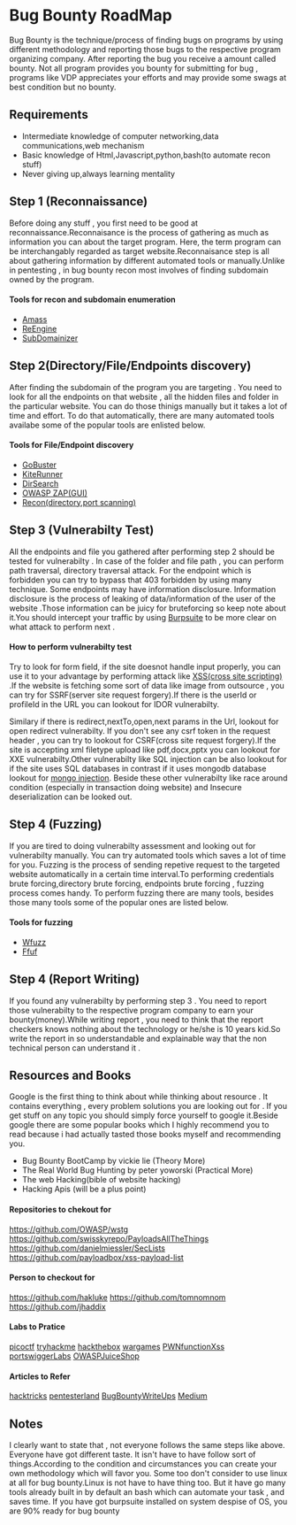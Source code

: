 # Bug Bounty RoadMap

Bug Bounty is the technique/process of finding bugs on programs by using different methodology and reporting those bugs to the respective program organizing company. After reporting the bug you receive a amount called bounty. Not all program provides you bounty for submitting for bug , programs like VDP appreciates your efforts and may provide some swags at best condition but no bounty.

## Requirements

- Intermediate knowledge of computer networking,data communications,web mechanism
- Basic knowledge of Html,Javascript,python,bash(to automate recon stuff)
- Never giving up,always learning mentality

## Step 1 (Reconnaissance)

Before doing any stuff , you first need to be good at reconnaissance.Reconnaisance is the process of gathering as much as information you can about the target program. Here, the term program can be interchangably regarded as target website.Reconnaisance step is all about gathering information by different automated tools or manually.Unlike in pentesting , in bug bounty recon most involves of finding subdomain owned by the program.

#### Tools for recon and subdomain enumeration

- [Amass](https://github.com/OWASP/Amass) 
- [ReEngine](https://github.com/yogeshojha/rengine) 
- [SubDomainizer](https://github.com/nsonaniya2010/SubDomainizer)

## Step 2(Directory/File/Endpoints discovery)

After finding the subdomain of the program you are targeting . You need to look for all the endpoints on that website , all the hidden files and folder in the particular website. You can do those thinigs manually but it takes a lot of time and effort. To do that automatically, there are many automated tools availabe some of the popular tools are enlisted below.

#### Tools for File/Endpoint discovery

- [GoBuster](https://github.com/OJ/gobuster) 
- [KiteRunner](https://github.com/assetnote/kiterunner) 
- [DirSearch](https://github.com/maurosoria/dirsearch) 
- [OWASP ZAP(GUI)](https://owasp.org/www-project-zap/) 
- [Recon(directory,port scanning)](https://github.com/maheshbasnet089/recon)

## Step 3 (Vulnerabilty Test)

All the endpoints and file you gathered after performing step 2 should be tested for vulnerabilty . In case of the folder and file path , you can perform path traversal, directory traversal attack. For the endpoint which is forbidden you can try to bypass that 403 forbidden by using many technique. Some endpoints may have information disclosure. Information disclosure is the process of leaking of data/information of the user of the website .Those information can be juicy for bruteforcing so keep note about it.You should intercept your traffic by using [Burpsuite](https://portswigger.net/burp/documentation/desktop/getting-started) to be more clear on what attack to perform next .

#### How to perform vulnerabilty test

Try to look for form field, if the site doesnot handle input properly, you can use it to your advantage by performing attack like [XSS(cross site scripting)](https://medium.com/@maheshbasnet/cross-site-scripting-or-xss-13f49fed6cc5) .If the website is fetching some sort of data like image from outsource , you can try for SSRF(server site request forgery).If there is the userId or profileId in the URL you can lookout for IDOR vulnerabilty. 

Similary if there is redirect,nextTo,open,next params in the Url, lookout for open redirect vulnerabilty. If you don't see any csrf token in the request header , you can try to lookout for CSRF(cross site request forgery).If the site is accepting xml filetype upload like pdf,docx,pptx you can lookout for XXE vulnerabilty.Other vulnerabilty like SQL injection can be also lookout for if the site uses SQL databases in contrast if it uses mongodb database lookout for [mongo injection](https://medium.com/@maheshbasnet/mongo-injection-sql-injection-a8b76cd8b193). Beside these other vulnerabilty like race around condition (especially in transaction doing website) and Insecure deserialization can be looked out.

## Step 4 (Fuzzing)

If you are tired to doing vulnerabilty assessment and looking out for vulnerabilty manually. You can try automated tools which saves a lot of time for you. Fuzzing is the process of sending repetive request to the targeted website automatically in a certain time interval.To performing credentials brute forcing,directory brute forcing, endpoints brute forcing , fuzzing process comes handy. To perform fuzzing there are many tools, besides those many tools some of the popular ones are listed below.

#### Tools for fuzzing

- [Wfuzz](https://github.com/xmendez/wfuzz)
- [Ffuf](https://github.com/ffuf/ffuf)

## Step 4 (Report Writing)

If you found any vulnerabilty by performing step 3 . You need to report those vulnerabilty to the respective program company to earn your bounty(money).While writing report , you need to think that the report checkers knows nothing about the technology or he/she is 10 years kid.So write the report in so understandable and explainable way that the non technical person can understand it .

## Resources and Books

Google is the first thing to think about while thinking about resource . It contains everything , every problem solutions you are looking out for . If you get stuff on any topic you should simply force yourself to google it.Beside google there are some popular books which I highly recommend you to read because i had actually tasted those books myself and recommending you.

- Bug Bounty BootCamp by vickie lie (Theory More)
- The Real World Bug Hunting by peter yoworski (Practical More)
- The web Hacking(bible of website hacking)
- Hacking Apis (will be a plus point)

#### Repositories to chekout for

https://github.com/OWASP/wstg
https://github.com/swisskyrepo/PayloadsAllTheThings
https://github.com/danielmiessler/SecLists
https://github.com/payloadbox/xss-payload-list

#### Person to checkout for

https://github.com/hakluke
https://github.com/tomnomnom
https://github.com/jhaddix


#### Labs to Pratice
[picoctf](https://picoctf.org/)
[tryhackme](https://tryhackme.com)
[hackthebox](https://www.hackthebox.com/)
[wargames](https://overthewire.org/wargames/)
[PWNfunctionXss](https://xss.pwnfunction.com/)
[portswiggerLabs](https://portswigger.net/web-security/learning-path)
[OWASPJuiceShop](https://github.com/juice-shop/juice-shop)


#### Articles to Refer
[hacktricks](https://book.hacktricks.xyz/)
[pentesterland](https://pentester.land/)
[BugBountyWriteUps](https://pentester.land/list-of-bug-bounty-writeups.html)
[Medium](https://medium.com/tag/bug-bounty/latest)

## Notes

I clearly want to state that , not everyone follows the same steps like above. Everyone have got different taste. It isn't have to have follow sort of things.According to the condition and circumstances you can create your own methodology which will favor you.
Some too don't consider to use linux at all for bug bounty.Linux is not have to have thing too. But it have go many tools already built in by default an bash which can automate your task , and saves time. If you have got burpsuite installed on system despise of OS, you are 90% ready for bug bounty
